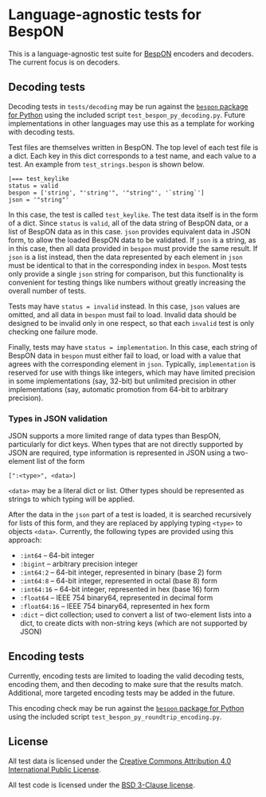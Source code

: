 # Language-agnostic tests for BespON


This is a language-agnostic test suite for
[BespON](https://bespon.github.io) encoders and decoders.  The current focus
is on decoders.


## Decoding tests

Decoding tests in `tests/decoding` may be run against the
[`bespon` package for Python](https://github.com/gpoore/bespon_py) using the
included script `test_bespon_py_decoding.py`.  Future implementations in
other languages may use this as a template for working with decoding tests.

Test files are themselves written in BespON.  The top level of each test file
is a dict.  Each key in this dict corresponds to a test name, and each value
to a test.  An example from `test_strings.bespon` is shown below.
```text
|=== test_keylike
status = valid
bespon = ['string', "'string'", '"string"', '`string`']
json = '"string"'
```
In this case, the test is called `test_keylike`.  The test data itself
is in the form of a dict.  Since `status` is `valid`, all of the data
string of BespON data, or a list of BespON data as in this case.  `json`
provides equivalent data in JSON form, to allow the loaded BespON data to
be validated.  If `json` is a string, as in this case, then all data provided
in `bespon` must provide the same result.  If `json` is a list instead, then
the data represented by each element in `json` must be identical to that
in the corresponding index in `bespon`.  Most tests only provide a single
`json` string for comparison, but this functionality is convenient for
testing things like numbers without greatly increasing the overall number of
tests.

Tests may have `status = invalid` instead.  In this case, `json` values are
omitted, and all data in `bespon` must fail to load.  Invalid data should be
designed to be invalid only in one respect, so that each `invalid` test
is only checking one failure mode.

Finally, tests may have `status = implementation`.  In this case, each string
of BespON data in `bespon` must either fail to load, or load with a
value that agrees with the corresponding element in `json`.  Typically,
`implementation` is reserved for use with things like integers, which may
have limited precision in some implementations (say, 32-bit) but unlimited
precision in other implementations (say, automatic promotion from 64-bit to
arbitrary precision).


### Types in JSON validation

JSON supports a more limited range of data types than BespON, particularly
for dict keys.  When types that are not directly supported by JSON are
required, type information is represented in JSON using a two-element list
of the form
```text
[":<type>", <data>]
```
`<data>` may be a literal dict or list.  Other types should be represented
as strings to which typing will be applied.

After the data in the `json` part of a test is loaded, it is searched
recursively for lists of this form, and they are replaced by applying typing
`<type>` to objects `<data>`.  Currently, the following types are provided
using this approach:

  * `:int64` – 64-bit integer
  * `:bigint` – arbitrary precision integer
  * `:int64:2` – 64-bit integer, represented in binary (base 2) form
  * `:int64:8` – 64-bit integer, represented in octal (base 8) form
  * `:int64:16` – 64-bit integer, represented in hex (base 16) form
  * `:float64` – IEEE 754 binary64, represented in decimal form
  * `:float64:16` – IEEE 754 binary64, represented in hex form
  * `:dict` – dict collection; used to convert a list of two-element lists
    into a dict, to create dicts with non-string keys (which are not
    supported by JSON)


## Encoding tests

Currently, encoding tests are limited to loading the valid decoding tests,
encoding them, and then decoding to make sure that the results match.
Additional, more targeted encoding tests may be added in the future.

This encoding check may be run against the
[`bespon` package for Python](https://github.com/gpoore/bespon_py) using the
included script `test_bespon_py_roundtrip_encoding.py`.


## License

All test data is licensed under the
[Creative Commons Attribution 4.0 International Public License](https://creativecommons.org/licenses/by/4.0/legalcode).

All test code is licensed under the
[BSD 3-Clause license](https://opensource.org/licenses/BSD-3-Clause).
